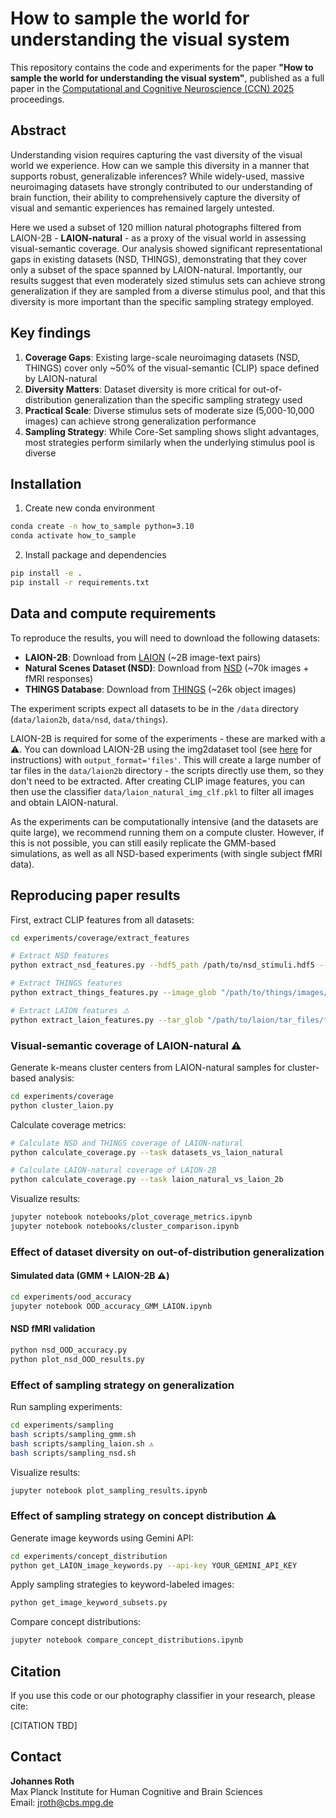 # How to sample the world for understanding the visual system
This repository contains the code and experiments for the paper **"How to sample the world for understanding the visual system"**, published as a full paper in the [Computational and Cognitive Neuroscience (CCN) 2025](https://ccneuro.org/) proceedings.

## Abstract
Understanding vision requires capturing the vast diversity of the visual world we experience. How can we sample this diversity in a manner that supports robust, generalizable inferences? While widely-used, massive neuroimaging datasets have strongly contributed to our understanding of brain function, their ability to comprehensively capture the diversity of visual and semantic experiences has remained largely untested. 

Here we used a subset of 120 million natural photographs filtered from LAION-2B - **LAION-natural** - as a proxy of the visual world in assessing visual-semantic coverage. Our analysis showed significant representational gaps in existing datasets (NSD, THINGS), demonstrating that they cover only a subset of the space spanned by LAION-natural. Importantly, our results suggest that even moderately sized stimulus sets can achieve strong generalization if they are sampled from a diverse stimulus pool, and that this diversity is more important than the specific sampling strategy employed.

## Key findings
1. **Coverage Gaps**: Existing large-scale neuroimaging datasets (NSD, THINGS) cover only ~50% of the visual-semantic (CLIP) space defined by LAION-natural
2. **Diversity Matters**: Dataset diversity is more critical for out-of-distribution generalization than the specific sampling strategy used
3. **Practical Scale**: Diverse stimulus sets of moderate size (5,000-10,000 images) can achieve strong generalization performance
4. **Sampling Strategy**: While Core-Set sampling shows slight advantages, most strategies perform similarly when the underlying stimulus pool is diverse

## Installation
1. Create new conda environment

```bash
conda create -n how_to_sample python=3.10
conda activate how_to_sample
```

2. Install package and dependencies
```bash
pip install -e .
pip install -r requirements.txt
```

## Data and compute requirements

To reproduce the results, you will need to download the following datasets:
- **LAION-2B**: Download from [LAION](https://laion.ai/blog/laion-5b/) (~2B image-text pairs)
- **Natural Scenes Dataset (NSD)**: Download from [NSD](http://naturalscenesdataset.org/) (~70k images + fMRI responses)
- **THINGS Database**: Download from [THINGS](https://things-initiative.org/) (~26k object images)

The experiment scripts expect all datasets to be in the `/data` directory (`data/laion2b`, `data/nsd`, `data/things`). 

LAION-2B is required for some of the experiments - these are marked with a ⚠️. You can download LAION-2B using the img2dataset tool (see [here](https://github.com/rom1504/img2dataset) for instructions) with `output_format='files'`. This will create a large number of tar files in the `data/laion2b` directory - the scripts directly use them, so they don't need to be extracted. After creating CLIP image features, you can then use the classifier `data/laion_natural_img_clf.pkl` to filter all images and obtain LAION-natural. 

As the experiments can be computationally intensive (and the datasets are quite large), we recommend running them on a compute cluster. However, if this is not possible, you can still easily replicate the GMM-based simulations, as well as all NSD-based experiments (with single subject fMRI data).

## Reproducing paper results
First, extract CLIP features from all datasets:

```bash
cd experiments/coverage/extract_features

# Extract NSD features
python extract_nsd_features.py --hdf5_path /path/to/nsd_stimuli.hdf5 --output_fp outputs/nsd_clip_features.npz

# Extract THINGS features  
python extract_things_features.py --image_glob "/path/to/things/images/*/*.jpg" --output_fp outputs/things_clip_features.npz

# Extract LAION features ⚠️
python extract_laion_features.py --tar_glob "/path/to/laion/tar_files/*.tar"
```

### Visual-semantic coverage of LAION-natural ⚠️
Generate k-means cluster centers from LAION-natural samples for cluster-based analysis:
```bash
cd experiments/coverage
python cluster_laion.py
```

Calculate coverage metrics:
```bash
# Calculate NSD and THINGS coverage of LAION-natural
python calculate_coverage.py --task datasets_vs_laion_natural 

# Calculate LAION-natural coverage of LAION-2B  
python calculate_coverage.py --task laion_natural_vs_laion_2b 
```

Visualize results:
```bash
jupyter notebook notebooks/plot_coverage_metrics.ipynb
jupyter notebook notebooks/cluster_comparison.ipynb  
```

### Effect of dataset diversity on out-of-distribution generalization

#### Simulated data (GMM + LAION-2B ⚠️) 
```bash
cd experiments/ood_accuracy
jupyter notebook OOD_accuracy_GMM_LAION.ipynb
```

#### NSD fMRI validation
```bash
python nsd_OOD_accuracy.py 
python plot_nsd_OOD_results.py 
```

### Effect of sampling strategy on generalization

Run sampling experiments:
```bash
cd experiments/sampling
bash scripts/sampling_gmm.sh
bash scripts/sampling_laion.sh ⚠️
bash scripts/sampling_nsd.sh
```

Visualize results:
```bash
jupyter notebook plot_sampling_results.ipynb
```

### Effect of sampling strategy on concept distribution ⚠️
Generate image keywords using Gemini API:
```bash
cd experiments/concept_distribution
python get_LAION_image_keywords.py --api-key YOUR_GEMINI_API_KEY 
```

Apply sampling strategies to keyword-labeled images:
```bash
python get_image_keyword_subsets.py 
```

Compare concept distributions:
```bash
jupyter notebook compare_concept_distributions.ipynb
```
## Citation

If you use this code or our photography classifier in your research, please cite:

[CITATION TBD]

## Contact

**Johannes Roth**  
Max Planck Institute for Human Cognitive and Brain Sciences  
Email: jroth@cbs.mpg.de


